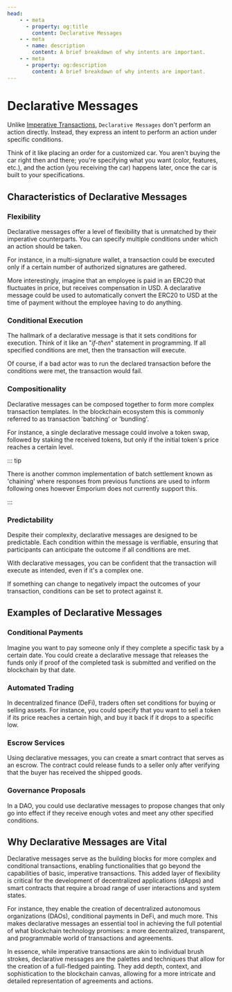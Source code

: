```yaml
---
head:
    - - meta
      - property: og:title
        content: Declarative Messages
    - - meta
      - name: description
        content: A brief breakdown of why intents are important.
    - - meta
      - property: og:description
        content: A brief breakdown of why intents are important.
---
```


# Declarative Messages

Unlike [Imperative Transactions](/intents/imperative-transactions), `Declarative Messages` don't perform an action directly. Instead, they express an intent to perform an action under specific conditions.

Think of it like placing an order for a customized car. You aren't buying the car right then and there; you're specifying what you want (color, features, etc.), and the action (you receiving the car) happens later, once the car is built to your specifications.

## Characteristics of Declarative Messages

### Flexibility

Declarative messages offer a level of flexibility that is unmatched by their imperative counterparts. You can specify multiple conditions under which an action should be taken.

For instance, in a multi-signature wallet, a transaction could be executed only if a certain number of authorized signatures are gathered.

More interestingly, imagine that an employee is paid in an ERC20 that fluctuates in price, but receives compensation in USD. A declarative message could be used to automatically convert the ERC20 to USD at the time of payment without the employee having to do anything.

### Conditional Execution

The hallmark of a declarative message is that it sets conditions for execution. Think of it like an "_if-then_" statement in programming. If all specified conditions are met, then the transaction will execute.

Of course, if a bad actor was to run the declared transaction before the conditions were met, the transaction would fail.

### Compositionality

Declarative messages can be composed together to form more complex transaction templates. In the blockchain ecosystem this is commonly referred to as transaction 'batching' or 'bundling'.

For instance, a single declarative message could involve a token swap, followed by staking the received tokens, but only if the initial token's price reaches a certain level.

::: tip

There is another common implementation of batch settlement known as 'chaining' where responses from previous functions are used to inform following ones however Emporium does not currently support this.

:::

### Predictability

Despite their complexity, declarative messages are designed to be predictable. Each condition within the message is verifiable, ensuring that participants can anticipate the outcome if all conditions are met.

With declarative messages, you can be confident that the transaction will execute as intended, even if it's a complex one.

If something can change to negatively impact the outcomes of your transaction, conditions can be set to protect against it.

## Examples of Declarative Messages

### Conditional Payments

Imagine you want to pay someone only if they complete a specific task by a certain date. You could create a declarative message that releases the funds only if proof of the completed task is submitted and verified on the blockchain by that date.

### Automated Trading

In decentralized finance (DeFi), traders often set conditions for buying or selling assets. For instance, you could specify that you want to sell a token if its price reaches a certain high, and buy it back if it drops to a specific low.

### Escrow Services

Using declarative messages, you can create a smart contract that serves as an escrow. The contract could release funds to a seller only after verifying that the buyer has received the shipped goods.

### Governance Proposals

In a DAO, you could use declarative messages to propose changes that only go into effect if they receive enough votes and meet any other specified conditions.

## Why Declarative Messages are Vital

Declarative messages serve as the building blocks for more complex and conditional transactions, enabling functionalities that go beyond the capabilities of basic, imperative transactions. This added layer of flexibility is critical for the development of decentralized applications (dApps) and smart contracts that require a broad range of user interactions and system states.

For instance, they enable the creation of decentralized autonomous organizations (DAOs), conditional payments in DeFi, and much more. This makes declarative messages an essential tool in achieving the full potential of what blockchain technology promises: a more decentralized, transparent, and programmable world of transactions and agreements.

In essence, while imperative transactions are akin to individual brush strokes, declarative messages are the palettes and techniques that allow for the creation of a full-fledged painting. They add depth, context, and sophistication to the blockchain canvas, allowing for a more intricate and detailed representation of agreements and actions.
